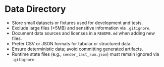 # Data Directory

- Store small datasets or fixtures used for development and tests.
- Exclude large files (>5MB) and sensitive information via `.gitignore`.
- Document data sources and licenses in a `README.md` when adding new files.
- Prefer CSV or JSON formats for tabular or structured data.
- Ensure deterministic data; avoid committing generated artifacts.
- Runtime state files (e.g., `sender_last_run.json`) must remain ignored via `.gitignore`.
